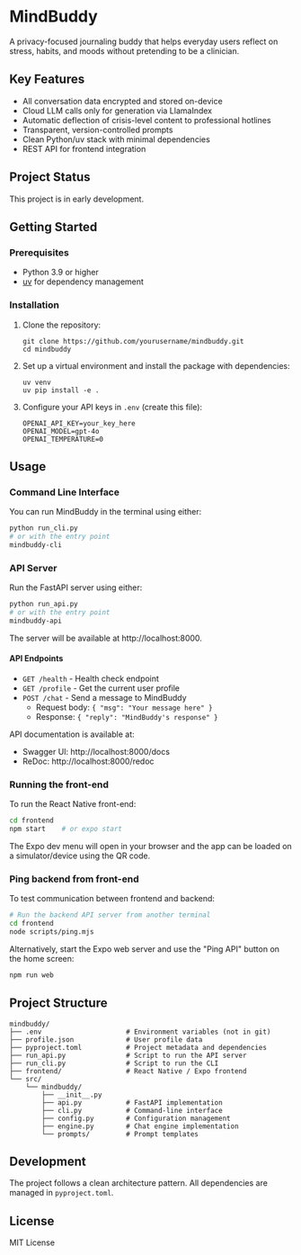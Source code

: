 # MindBuddy

A privacy-focused journaling buddy that helps everyday users reflect on stress, habits, and moods without pretending to be a clinician.

## Key Features

- All conversation data encrypted and stored on-device
- Cloud LLM calls only for generation via LlamaIndex
- Automatic deflection of crisis-level content to professional hotlines
- Transparent, version-controlled prompts
- Clean Python/uv stack with minimal dependencies
- REST API for frontend integration

## Project Status

This project is in early development.

## Getting Started

### Prerequisites

- Python 3.9 or higher
- [uv](https://github.com/astral-sh/uv) for dependency management

### Installation

1. Clone the repository:
   ```
   git clone https://github.com/yourusername/mindbuddy.git
   cd mindbuddy
   ```

2. Set up a virtual environment and install the package with dependencies:
   ```
   uv venv
   uv pip install -e .
   ```

3. Configure your API keys in `.env` (create this file):
   ```
   OPENAI_API_KEY=your_key_here
   OPENAI_MODEL=gpt-4o
   OPENAI_TEMPERATURE=0
   ```

## Usage

### Command Line Interface

You can run MindBuddy in the terminal using either:

```bash
python run_cli.py
# or with the entry point
mindbuddy-cli
```

### API Server

Run the FastAPI server using either:

```bash
python run_api.py
# or with the entry point
mindbuddy-api
```

The server will be available at http://localhost:8000.

#### API Endpoints

- `GET /health` - Health check endpoint
- `GET /profile` - Get the current user profile
- `POST /chat` - Send a message to MindBuddy
  - Request body: `{ "msg": "Your message here" }`
  - Response: `{ "reply": "MindBuddy's response" }`

API documentation is available at:
- Swagger UI: http://localhost:8000/docs
- ReDoc: http://localhost:8000/redoc

### Running the front-end

To run the React Native front-end:

```bash
cd frontend
npm start    # or expo start
```

The Expo dev menu will open in your browser and the app can be loaded on a simulator/device using the QR code.

### Ping backend from front-end

To test communication between frontend and backend:

```bash
# Run the backend API server from another terminal
cd frontend
node scripts/ping.mjs
```

Alternatively, start the Expo web server and use the "Ping API" button on the home screen:

```bash
npm run web
```

## Project Structure

```
mindbuddy/
├── .env                     # Environment variables (not in git)
├── profile.json             # User profile data
├── pyproject.toml           # Project metadata and dependencies
├── run_api.py               # Script to run the API server
├── run_cli.py               # Script to run the CLI
├── frontend/                # React Native / Expo frontend
└── src/
    └── mindbuddy/
        ├── __init__.py
        ├── api.py           # FastAPI implementation
        ├── cli.py           # Command-line interface
        ├── config.py        # Configuration management
        ├── engine.py        # Chat engine implementation
        └── prompts/         # Prompt templates
```

## Development

The project follows a clean architecture pattern. All dependencies are managed in `pyproject.toml`.

## License

MIT License 